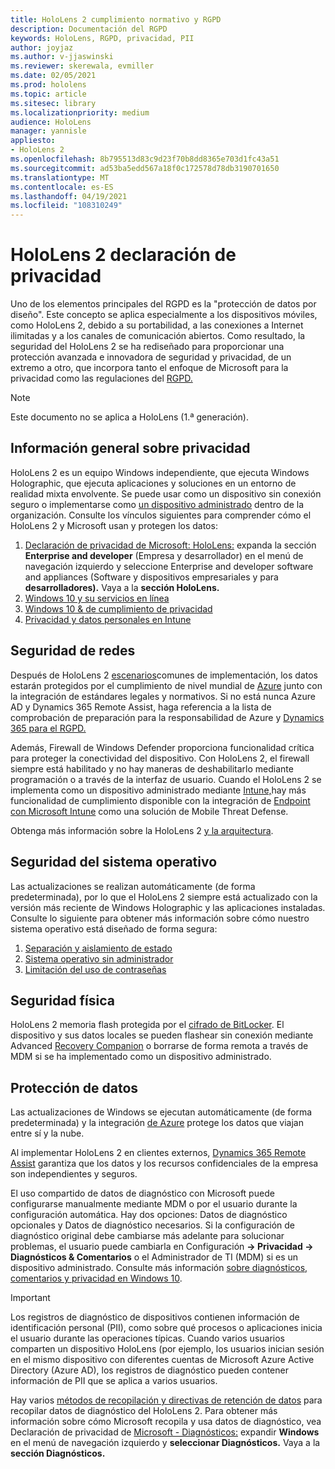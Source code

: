 ```yaml
---
title: HoloLens 2 cumplimiento normativo y RGPD
description: Documentación del RGPD
keywords: HoloLens, RGPD, privacidad, PII
author: joyjaz
ms.author: v-jjaswinski
ms.reviewer: skerewala, evmiller
ms.date: 02/05/2021
ms.prod: hololens
ms.topic: article
ms.sitesec: library
ms.localizationpriority: medium
audience: HoloLens
manager: yannisle
appliesto:
- HoloLens 2
ms.openlocfilehash: 8b795513d83c9d23f70b8dd8365e703d1fc43a51
ms.sourcegitcommit: ad53ba5edd567a18f0c172578d78db3190701650
ms.translationtype: MT
ms.contentlocale: es-ES
ms.lasthandoff: 04/19/2021
ms.locfileid: "108310249"
---
```

# <a name="hololens-2-privacy-statement"></a>HoloLens 2 declaración de privacidad

Uno de los elementos principales del RGPD es la "protección de datos por diseño". Este concepto se aplica especialmente a los dispositivos móviles, como HoloLens 2, debido a su portabilidad, a las conexiones a Internet ilimitadas y a los canales de comunicación abiertos. Como resultado, la seguridad del [](https://docs.microsoft.com/hololens/security-architecture) HoloLens 2 se ha rediseñado para proporcionar una protección avanzada e innovadora de seguridad y privacidad, de un extremo a otro, que incorpora tanto el enfoque de Microsoft para la privacidad como las regulaciones del [RGPD.](https://privacy.microsoft.com/)

 >[!NOTE]
> Este documento no se aplica a HoloLens (1.ª generación).

## <a name="privacy-overview"></a>Información general sobre privacidad

HoloLens 2 es un equipo Windows independiente, que ejecuta Windows Holographic, que ejecuta aplicaciones y soluciones en un entorno de realidad mixta envolvente. Se puede usar como un dispositivo sin conexión seguro o implementarse como [un dispositivo administrado](https://docs.microsoft.com/mem/intune/fundamentals/windows-holographic-for-business) dentro de la organización. Consulte los vínculos siguientes para comprender cómo el HoloLens 2 y Microsoft usan y protegen los datos:
1. [Declaración de privacidad de Microsoft: HoloLens:](https://privacy.microsoft.com/privacystatement) expanda la sección **Enterprise and developer** (Empresa y desarrollador) en el menú de navegación izquierdo y seleccione Enterprise and developer software and appliances (Software y dispositivos empresariales y para **desarrolladores).** Vaya a la **sección HoloLens.**
2.  [Windows 10 y su servicios en línea](https://privacy.microsoft.com/windows10privacy)
3.  [Windows 10 & de cumplimiento de privacidad](https://docs.microsoft.com/windows/privacy/windows-10-and-privacy-compliance)
4.  [Privacidad y datos personales en Intune](https://docs.microsoft.com/mem/intune/protect/privacy-personal-data)

## <a name="network-security"></a>Seguridad de redes
Después de HoloLens 2 [escenarios](https://docs.microsoft.com/hololens/common-scenarios)comunes de implementación, los datos estarán protegidos por el cumplimiento de nivel mundial de [Azure](https://docs.microsoft.com/azure/compliance/) junto con la integración de estándares legales y normativos. Si no está nunca Azure AD y Dynamics 365 Remote Assist, haga referencia a la lista de comprobación de preparación para la responsabilidad de Azure y [Dynamics 365 para el RGPD.](https://docs.microsoft.com/compliance/regulatory/gdpr-arc-azure-dynamics)

Además, Firewall de Windows Defender proporciona funcionalidad crítica para proteger la conectividad del dispositivo. Con HoloLens 2, el firewall siempre está habilitado y no hay maneras de deshabilitarlo mediante programación o a través de la interfaz de usuario. Cuando el HoloLens 2 se implementa como un dispositivo administrado mediante [Intune,](https://docs.microsoft.com/mem/intune/protect/device-compliance-get-started)hay más funcionalidad de cumplimiento disponible con la integración de [Endpoint con Microsoft Intune](https://docs.microsoft.com/mem/intune/protect/advanced-threat-protection) como una solución de Mobile Threat Defense. 

Obtenga más información sobre la HoloLens 2 [y la arquitectura](https://docs.microsoft.com/hololens/security-architecture).

## <a name="os-security"></a>Seguridad del sistema operativo
Las actualizaciones se realizan automáticamente (de forma predeterminada), por lo que el HoloLens 2 siempre está actualizado con la versión más reciente de Windows Holographic y las aplicaciones instaladas. Consulte lo siguiente para obtener más información sobre cómo nuestro sistema operativo está diseñado de forma segura:
1. [Separación y aislamiento de estado](https://docs.microsoft.com/hololens/security-state-separation-isolation)
1. [Sistema operativo sin administrador](https://docs.microsoft.com/hololens/security-adminless-os)
1. [Limitación del uso de contraseñas](https://docs.microsoft.com/hololens/security-limiting-password-use)

## <a name="physical-security"></a>Seguridad física
HoloLens 2 memoria flash protegida por el [cifrado de BitLocker](https://docs.microsoft.com/hololens/security-encryption-data-protection). El dispositivo y sus datos locales se pueden flashear sin conexión mediante Advanced [Recovery Companion](https://www.microsoft.com/p/advanced-recovery-companion/9p74z35sfrs8#activetab=pivot:overviewtab) o borrarse de forma remota a través de MDM si se ha implementado como un dispositivo administrado.

## <a name="data-protection"></a>Protección de datos
Las actualizaciones de Windows se ejecutan automáticamente (de forma predeterminada) y la integración [de Azure](https://docs.microsoft.com/hololens/security-encryption-data-protection#Azure-integration) protege los datos que viajan entre sí y la nube. 

Al implementar HoloLens 2 en clientes externos, [Dynamics 365 Remote Assist](https://docs.microsoft.com/hololens/hololens2-deployment-guide) garantiza que los datos y los recursos confidenciales de la empresa son independientes y seguros. 

El uso compartido de datos de diagnóstico con Microsoft puede configurarse manualmente mediante MDM o por el usuario durante la configuración automática. Hay dos opciones: Datos de diagnóstico opcionales y Datos de diagnóstico necesarios. Si la configuración de diagnóstico original debe cambiarse más adelante para solucionar problemas, el usuario puede cambiarla en Configuración **-> Privacidad -> Diagnósticos & Comentarios** o el Administrador de TI (MDM) si es un dispositivo administrado. Consulte más información [sobre diagnósticos, comentarios y privacidad en Windows 10](https://support.microsoft.com/windows/diagnostics-feedback-and-privacy-in-windows-10-28808a2b-a31b-dd73-dcd3-4559a5199319).

> [!Important]
> Los registros de diagnóstico de dispositivos contienen información de identificación personal (PII), como sobre qué procesos o aplicaciones inicia el usuario durante las operaciones típicas. Cuando varios usuarios comparten un dispositivo HoloLens (por ejemplo, los usuarios inician sesión en el mismo dispositivo con diferentes cuentas de Microsoft Azure Active Directory (Azure AD), los registros de diagnóstico pueden contener información de PII que se aplica a varios usuarios.

 

Hay varios [métodos de recopilación y directivas de retención de datos](https://docs.microsoft.com/hololens/hololens-diagnostic-logs) para recopilar datos de diagnóstico del HoloLens 2.  Para obtener más información sobre cómo Microsoft recopila y usa datos de diagnóstico, vea Declaración de privacidad de [Microsoft - Diagnósticos:](https://privacy.microsoft.com/privacystatement) expandir **Windows** en el menú de navegación izquierdo y **seleccionar Diagnósticos.** Vaya a la **sección Diagnósticos.**

